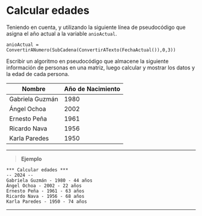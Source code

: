 ﻿# Calcular edades

Teniendo en cuenta, y utilizando la siguiente línea de pseudocódigo que asigna el año actual a la variable `anioActual`.

```
anioActual = ConvertirANumero(SubCadena(ConvertirATexto(FechaActual()),0,3))
```

Escribir un algoritmo en pseudocódigo que almacene la siguiente información de personas en una matriz, luego calcular y mostrar los datos y la edad de cada persona.

| Nombre                     | Año de Nacimiento |
|----------------------------|-------------------|
| Gabriela Guzmán            | 1980              |
| Ángel Ochoa                | 2002              |
| Ernesto Peña               | 1961              |
| Ricardo Nava               | 1956              |
| Karla Paredes              | 1950              |

---

> **Ejemplo**

```
*** Calcular edades ***
-- 2024 --
Gabriela Guzmán - 1980 - 44 años
Ángel Ochoa - 2002 - 22 años
Ernesto Peña - 1961 - 63 años
Ricardo Nava - 1956 - 68 años
Karla Paredes - 1950 - 74 años
```

---
